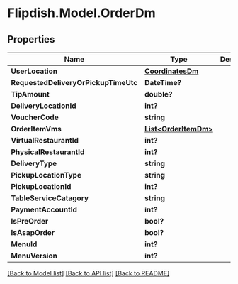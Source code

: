 # Flipdish.Model.OrderDm
## Properties

Name | Type | Description | Notes
------------ | ------------- | ------------- | -------------
**UserLocation** | [**CoordinatesDm**](CoordinatesDm.md) |  | [optional] 
**RequestedDeliveryOrPickupTimeUtc** | **DateTime?** |  | [optional] 
**TipAmount** | **double?** |  | [optional] 
**DeliveryLocationId** | **int?** |  | [optional] 
**VoucherCode** | **string** |  | [optional] 
**OrderItemVms** | [**List&lt;OrderItemDm&gt;**](OrderItemDm.md) |  | [optional] 
**VirtualRestaurantId** | **int?** |  | [optional] 
**PhysicalRestaurantId** | **int?** |  | [optional] 
**DeliveryType** | **string** |  | [optional] 
**PickupLocationType** | **string** |  | [optional] 
**PickupLocationId** | **int?** |  | [optional] 
**TableServiceCatagory** | **string** |  | [optional] 
**PaymentAccountId** | **int?** |  | [optional] 
**IsPreOrder** | **bool?** |  | [optional] 
**IsAsapOrder** | **bool?** |  | [optional] 
**MenuId** | **int?** |  | [optional] 
**MenuVersion** | **int?** |  | [optional] 

[[Back to Model list]](../README.md#documentation-for-models) [[Back to API list]](../README.md#documentation-for-api-endpoints) [[Back to README]](../README.md)

